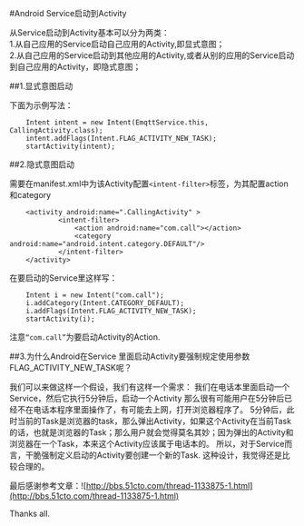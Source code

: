 #Android Service启动到Activity

从Service启动到Activity基本可以分为两类：  
1.从自己应用的Service启动自己应用的Activity,即显式意图；  
2.从自己应用的Service启动到其他应用的Activity,或者从别的应用的Service启动到自己应用的Activity，即隐式意图；  

##1.显式意图启动

下面为示例写法：

```
	Intent intent = new Intent(EmqttService.this, CallingActivity.class);
    intent.addFlags(Intent.FLAG_ACTIVITY_NEW_TASK);
    startActivity(intent);
```

##2.隐式意图启动

需要在manifest.xml中为该Activity配置```<intent-filter>```标签，为其配置action和category

```
    <activity android:name=".CallingActivity" >  
            <intent-filter>  
                <action android:name="com.call"></action>  
                <category android:name="android.intent.category.DEFAULT"/>  
            </intent-filter>  
    </activity>  
```

在要启动的Service里这样写：

```
	Intent i = new Intent("com.call");  
	i.addCategory(Intent.CATEGORY_DEFAULT);  
	i.addFlags(Intent.FLAG_ACTIVITY_NEW_TASK);  
	startActivity(i);
```

注意```“com.call”```为要启动Activity的Action.

##3.为什么Android在Service 里面启动Activity要强制规定使用参数FLAG_ACTIVITY_NEW_TASK呢？

我们可以来做这样一个假设，我们有这样一个需求：
我们在电话本里面启动一个Service，然后它执行5分钟后，启动一个Activity
那么很有可能用户在5分钟后已经不在电话本程序里面操作了，有可能去上网，打开浏览器程序了。
5分钟后，此时当前的Task是浏览器的task，那么弹出Activity，如果这个Activity在当前Task的话，也就是浏览器的Task；那么用户就会觉得莫名其妙；因为弹出的Activity和浏览器在一个Task，本来这个Activity应该属于电话本的。
所以，对于Service而言，干脆强制定义启动的Activity要创建一个新的Task.
这种设计，我觉得还是比较合理的。

最后感谢参考文章：![http://bbs.51cto.com/thread-1133875-1.html](http://bbs.51cto.com/thread-1133875-1.html)

Thanks all.